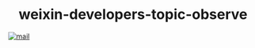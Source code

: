 
<h1 align="center">weixin-developers-topic-observe</h1>

[![mail](https://github.com/shaobeichen/weixin-developers-topic-observe/actions/workflows/mail.yml/badge.svg)](https://github.com/shaobeichen/weixin-developers-topic-observe/actions/workflows/mail.yml)
